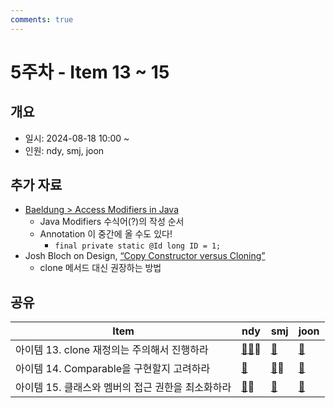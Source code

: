 ```yaml
---
comments: true
---
```

# 5주차 - Item 13 ~ 15

## 개요

- 일시: 2024-08-18 10:00 ~ 
- 인원: ndy, smj, joon

## 추가 자료

- [Baeldung > Access Modifiers in Java](https://www.baeldung.com/java-access-modifiers#canonical-order-of-modifiers)
	- Java Modifiers 수식어(?)의 작성 순서
	- Annotation 이 중간에 올 수도 있다!
		- `final private static @Id long ID = 1;`
- Josh Bloch on Design, [“Copy Constructor versus Cloning”](https://www.artima.com/articles/josh-bloch-on-design)
	- clone 메서드 대신 권장하는 방법

## 공유

| Item                          | ndy                                                                                                    | smj                                                | joon                                                                                                                      |
| ----------------------------- | ------------------------------------------------------------------------------------------------------ | -------------------------------------------------- | ------------------------------------------------------------------------------------------------------------------------- |
| 아이템 13. clone 재정의는 주의해서 진행하라  | [🤖](https://chatgpt.com/share/f894fa7d-9643-4e11-aec1-084c20134e10)[📄](../chapter03/item13/ndy.md)📢 | [🔗](https://shinminjin.github.io/posts/item13/)   | [🔗](https://wonjoon.gitbook.io/joons-til/books/effective-java/item13.-override-clone-judiciously)                        |
| 아이템 14. Comparable을 구현할지 고려하라 | [🔗](https://www.baeldung.com/java-comparator-comparable)                                              | [🔗](https://shinminjin.github.io/posts/item14/)📢 | [🔗](https://wonjoon.gitbook.io/joons-til/books/effective-java/item14.-consider-implementing-comparable)                  |
| 아이템 15. 클래스와 멤버의 접근 권한을 최소화하라 | [🔗](https://lima1016.tistory.com/105?category=998504)📢                                               | [🔗](https://shinminjin.github.io/posts/item15/)   | [🔗](https://wonjoon.gitbook.io/joons-til/books/effective-java/item15.-minimize-the-accessibility-of-classes-and-members) |
